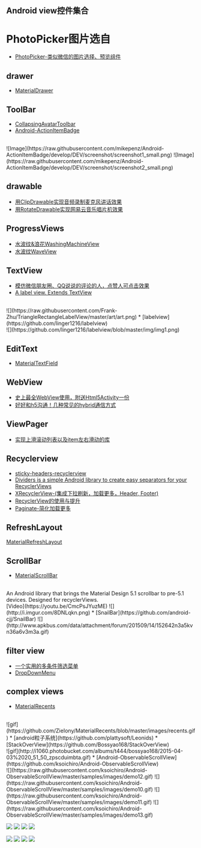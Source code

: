 Android view控件集合
---

# PhotoPicker图片选自
* [PhotoPicker-类似微信的图片选择、预览组件](https://github.com/donglua/PhotoPicker)

## drawer
* [MaterialDrawer](https://github.com/mikepenz/MaterialDrawer)

## ToolBar
* [CollapsingAvatarToolbar](https://github.com/Sloy/CollapsingAvatarToolbar)
* [Android-ActionItemBadge](https://github.com/mikepenz/Android-ActionItemBadge)
<br/>
![Image](https://raw.githubusercontent.com/mikepenz/Android-ActionItemBadge/develop/DEV/screenshot/screenshot1_small.png)
![Image](https://raw.githubusercontent.com/mikepenz/Android-ActionItemBadge/develop/DEV/screenshot/screenshot2_small.png)

## drawable
* [用ClipDrawable实现音频录制麦克风讲话效果](http://www.jianshu.com/p/06eca50ddda4)
* [用RotateDrawable实现网易云音乐唱片机效果](http://www.jianshu.com/p/0e0de2cdd2bb)

## ProgressViews
* [水波纹&浪花WashingMachineView](https://github.com/naman14/WashingMachineView)
* [水波纹WaveView](https://github.com/gelitenight/WaveView)

## TextView
* [模仿微信朋友圈、QQ说说的评论的人，点赞人可点击效果 ](https://github.com/nimengbo/TextViewSpanClickable)
* [A label view. Extends TextView](https://github.com/Frank-Zhu/TriangleRectangleLabelView)
<br/>
![](https://raw.githubusercontent.com/Frank-Zhu/TriangleRectangleLabelView/master/art/art.png)
* [labelview](https://github.com/linger1216/labelview)
<br/>
![](https://github.com/linger1216/labelview/blob/master/img/img1.png)

## EditText
* [MaterialTextField](https://github.com/florent37/MaterialTextField)

## WebView
* [史上最全WebView使用，附送Html5Activity一份](http://www.jianshu.com/p/3fcf8ba18d7f)
* [好好和h5沟通！几种常见的hybrid通信方式](http://zjutkz.net/2016/04/17/%E5%A5%BD%E5%A5%BD%E5%92%8Ch5%E6%B2%9F%E9%80%9A%EF%BC%81%E5%87%A0%E7%A7%8D%E5%B8%B8%E8%A7%81%E7%9A%84hybrid%E9%80%9A%E4%BF%A1%E6%96%B9%E5%BC%8F/)

## ViewPager
* [实现上滑滚动列表以及item左右滑动的库](https://github.com/florent37/MaterialLeanBack)

## Recyclerview
* [sticky-headers-recyclerview](https://github.com/timehop/sticky-headers-recyclerview)
* [Dividers is a simple Android library to create easy separators for your RecyclerViews](https://github.com/Karumi/Dividers)
* [XRecyclerView-(集成下拉刷新，加载更多，Header, Footer)](https://github.com/jianghejie/XRecyclerView)
* [RecyclerView的使用与提升](http://lovinghuan.com/2015/11/26/RecyclerView%E7%9A%84%E4%BD%BF%E7%94%A8%E5%92%8C%E6%8F%90%E5%8D%87/)
* [Paginate-简化加载更多](https://github.com/MarkoMilos/Paginate)

## RefreshLayout
[MaterialRefreshLayout](https://github.com/android-cjj/Android-MaterialRefreshLayout)

## ScrollBar
* [MaterialScrollBar](https://github.com/krimin-killr21/MaterialScrollBar)
<br/>
An Android library that brings the Material Design 5.1 scrollbar to pre-5.1 devices. Designed for recyclerViews.
<br/>[Video](https://youtu.be/CmcPsJYuzME)
![](http://i.imgur.com/8DNLqkn.png)
* [SnailBar](https://github.com/android-cjj/SnailBar)
![](http://www.apkbus.com/data/attachment/forum/201509/14/152642n3a5kvn36a6v3m3a.gif)

## filter view
* [一个实用的多条件筛选菜单](https://github.com/dongjunkun/DropDownMenu)
* [DropDownMenu](https://github.com/JayFang1993/DropDownMenu)

## complex views
* [MaterialRecents](https://github.com/ZieIony/MaterialRecents)
<br/>
![gif](https://github.com/ZieIony/MaterialRecents/blob/master/images/recents.gif)
* [android粒子系统](https://github.com/plattysoft/Leonids)
* [StackOverView](https://github.com/Bossyao168/StackOverView)
<br/>
![gif](http://i1060.photobucket.com/albums/t444/bossyao168/2015-04-03%2020_51_50_zpscduimbta.gif)
* [Android-ObservableScrollView](https://github.com/ksoichiro/Android-ObservableScrollView)
<br/>
![](https://raw.githubusercontent.com/ksoichiro/Android-ObservableScrollView/master/samples/images/demo12.gif)
![](https://raw.githubusercontent.com/ksoichiro/Android-ObservableScrollView/master/samples/images/demo10.gif)
![](https://raw.githubusercontent.com/ksoichiro/Android-ObservableScrollView/master/samples/images/demo11.gif)
![](https://raw.githubusercontent.com/ksoichiro/Android-ObservableScrollView/master/samples/images/demo13.gif)

![](https://raw.githubusercontent.com/ksoichiro/Android-ObservableScrollView/master/samples/images/demo1.gif)
![](https://raw.githubusercontent.com/ksoichiro/Android-ObservableScrollView/master/samples/images/demo2.gif)
![](https://raw.githubusercontent.com/ksoichiro/Android-ObservableScrollView/master/samples/images/demo3.gif)
![](https://raw.githubusercontent.com/ksoichiro/Android-ObservableScrollView/master/samples/images/demo4.gif)

![](https://raw.githubusercontent.com/ksoichiro/Android-ObservableScrollView/master/samples/images/demo5.gif)
![](https://raw.githubusercontent.com/ksoichiro/Android-ObservableScrollView/master/samples/images/demo6.gif)
![](https://raw.githubusercontent.com/ksoichiro/Android-ObservableScrollView/master/samples/images/demo7.gif)
![](https://raw.githubusercontent.com/ksoichiro/Android-ObservableScrollView/master/samples/images/demo8.gif)
